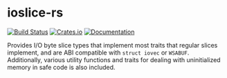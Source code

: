 # ioslice-rs
[![Build Status](https://travis-ci.org/4lDO2/ioslice-rs.svg?branch=master)](https://travis-ci.org/4lDO2/ioslice-rs)
[![Crates.io](https://img.shields.io/crates/v/ioslice.svg)](https://crates.io/crates/ioslice)
[![Documentation](https://docs.rs/ioslice/badge.svg)](https://docs.rs/ioslice/)

Provides I/O byte slice types that implement most traits that regular slices
implement, and are ABI compatible with `struct iovec` or `WSABUF`.
Additionally, various utility functions and traits for dealing with
uninitialized memory in safe code is also included.
